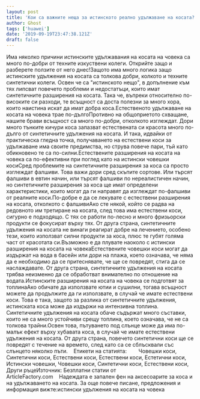 ```yaml
---
layout: post
title: 'Кои са важните неща за истинското реално удължаване на косата?'
author: Ghost
tags: ['huawei']
date: '2019-09-19T23:47:38.121Z'
draft: false
---
```


Има няколко причини истинските удължавания на косата на човека са много по-добри от техните изкуствени колеги. Открийте защо и разберете ползите от него днес!Защото има много логика защо истинските удължения на косата са толкова добри, колкото и техните синтетични колеги. Освен че са "истинското нещо", в допълнение към тях липсват повечето проблеми и недостатъци, които имат синтетичните разширения на косата. Така че, въпреки относително по-високите си разходи, те всъщност са доста полезни за много хора, които наистина искат да имат добра коса.Естественото удължаване на косата на човека трае по-дългоПротивно на общоприетото схващане, нашите брави всъщност са много по-добри, отколкото изглеждат. Дори много тънките кичури коса запазват естествената си красота много по-дълго от синтетичните удължения на косата. И така, идвайки от практическа гледна точка, получаването на естествени коси за удължаване има своите предимства, но струва повече пари, тъй като обикновено те са по-силни.Естествените разширения на косата на човека са по-ефективни при поглед като на истински човешки косиСред проблемите на синтетичните разширения за коса са просто изглеждат фалшиви. Това важи дори сред скъпите сортове. Или търсят фалшиви в евтин начин, или търсят фалшиви по нереалистичен начин, но синтетичните разширения за коса ще имат определени характеристики, които могат да ги направят да изглеждат по-фалшиви от реалните коси.По-добре е да се лекувате с естествени разширения на косата, отколкото с фалшивиАко сте някой, който се радва на редовното им третиране на косата, след това има естествени коси, сигурно е подходящо. С тях се работи по-лесно и много фризьорски продукти се фокусират върху тях. От друга страна, синтетичните удължения на косата не винаги реагират добре на лечението, особено тези, които използват силни продукти за коса, плюс те губят голяма част от красотата си.Възможно е да плувате наоколо с истински разширения на косата на човекаЕстествените човешки коси могат да издържат на вода в басейн или дори на плажа, което означава, че няма да е необходимо да се притеснявате, че ще се повредят, стига да се наслаждавате. От друга страна, синтетичните удължения на косата трябва неизменно да се обработват внимателно по отношение на водата.Истинските разширения на косата на човека се подготвят за топлинаАко обичате да използвате ютии и сушилни, тогава всъщност можете да продължите да ги използвате, в случай че имате естествени коси. Това е така, защото за разлика от синтетичните удължения, истинската коса може да издържи на интензивна топлина. Синтетичните удължения на косата обаче съдържат много съставки, които не са много устойчиви срещу топлина, което означава, че не са толкова трайни.Освен това, пътуването под слънце може да има по-малък ефект върху хубавата коса, в случай че имате естествени удължения на косата. От друга страна, повечето синтетични коси ще се повредят с течение на времето, след като са се сблъсквали със слънцето няколко пъти.    Етикети на статията:        Човешки коси, Синтетични коси, Естествени коси, Естествени коси, Естетични коси, Истински човешки, Човешки коси, Синтетични коси, Естествени коси, Други ръцеИзточник: Безплатни статии от ArticleFactory.com    Надеждата е запален фен на аксесоарите за коса и на удължаването на косата. За още повече писане, предложения и информация вижте:истински удължения на косата на човека

